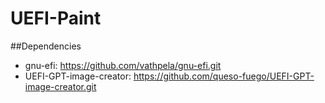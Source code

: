 # UEFI-Paint

##Dependencies
- gnu-efi: https://github.com/vathpela/gnu-efi.git
- UEFI-GPT-image-creator: https://github.com/queso-fuego/UEFI-GPT-image-creator.git
